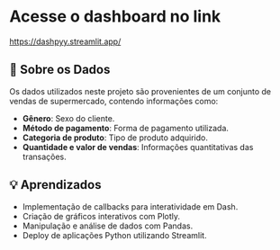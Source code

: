 <h1>Acesse o dashboard no link </h1>

https://dashpyy.streamlit.app/

## 📄 Sobre os Dados

Os dados utilizados neste projeto são provenientes de um conjunto de vendas de supermercado, contendo informações como:

- **Gênero**: Sexo do cliente.
- **Método de pagamento**: Forma de pagamento utilizada.
- **Categoria de produto**: Tipo de produto adquirido.
- **Quantidade e valor de vendas**: Informações quantitativas das transações.

## 💡 Aprendizados

- Implementação de callbacks para interatividade em Dash.
- Criação de gráficos interativos com Plotly.
- Manipulação e análise de dados com Pandas.
- Deploy de aplicações Python utilizando Streamlit.

